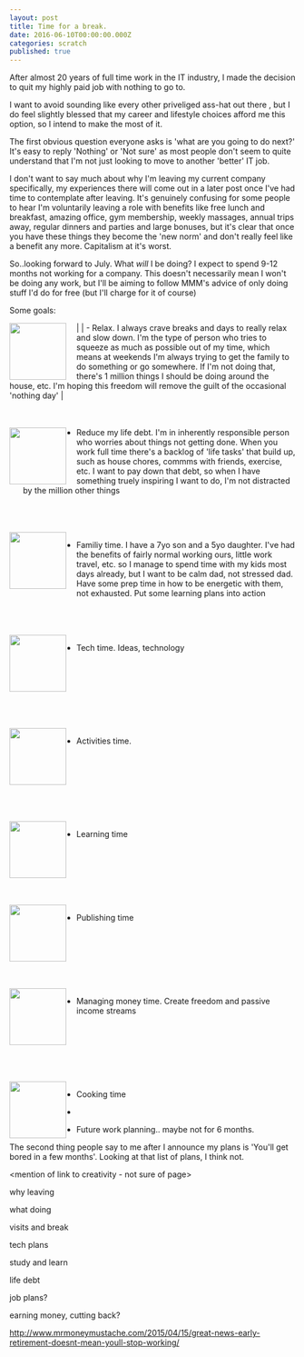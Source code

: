 ```yaml
---
layout: post
title: Time for a break.
date: 2016-06-10T00:00:00.000Z
categories: scratch
published: true
---
```


After almost 20 years of full time work in the IT industry, I made the decision to quit my highly paid job with nothing
to go to.

I want to avoid sounding like every other priveliged ass-hat out there <link>, but I do feel slightly blessed that my career
and lifestyle choices afford me this option, so I intend to make the most of it.

The first obvious question everyone asks is 'what are you going to do next?' It's easy to reply 'Nothing' or 'Not sure'
as most people don't seem to quite understand that I'm not just looking to move to another 'better' IT job.

I don't want to say much about why I'm leaving my current company specifically, my experiences there will come out in
a later post once I've had time to contemplate after leaving. It's genuinely confusing for some people to hear I'm
voluntarily leaving a role with benefits like free lunch and breakfast, amazing office, gym membership, weekly massages,
annual trips away, regular dinners and parties and large bonuses, but it's clear that once you have these things they
become the 'new norm' and don't really feel like a benefit any more. Capitalism at it's worst. <link>

So..looking forward to July. What *will* I be doing? I expect to spend 9-12 months not working for a company. This doesn't
necessarily mean I won't be doing any work, but I'll be aiming to follow MMM's advice of only doing stuff I'd do for free
(but I'll charge for it of course) <other link>

Some goals:

| <img src="{{site.baseurl}}/img/relax.jpg" width="100" align="left" style="PADDING-RIGHT: 15px;"/> | - Relax. I always crave breaks and days to really relax and slow down. I'm the type of person who tries to squeeze as
much as possible out of my time, which means at weekends I'm always trying to get the family to do something or go
somewhere. If I'm not doing that, there's 1 million things I should be doing around the house, etc. I'm hoping this
 freedom will remove the guilt of the occasional 'nothing day'
 |
 <br/><br/><br/> 

<img src="{{site.baseurl}}/img/to-do-list.jpg" width="100" align="left" style="PADDING-RIGHT: 15px;"/>

- Reduce my life debt. I'm in inherently responsible person who worries about things not getting done. When you work full
time there's a backlog of 'life tasks' that build up, such as house chores, commms with friends, exercise, etc. I want to
pay down that debt, so when I have something truely inspiring I want to do, I'm not distracted by the million other things

<br/><br/><br/> 
<img src="{{site.baseurl}}/img/family-time.jpg" width="100" align="left" style="PADDING-RIGHT: 15px;"/>

- Familiy time. I have a 7yo son and a 5yo daughter. I've had the benefits of fairly normal working ours, little work
travel, etc. so I manage to spend time with my kids most days already, but I want to be calm dad, not stressed dad. Have
some prep time in how to be energetic with them, not exhausted. Put some learning plans into action

<br/><br/><br/> 
<img src="{{site.baseurl}}/img/coding-beach.jpg" width="100" align="left" style="PADDING-RIGHT: 15px;"/>

- Tech time. Ideas, technology

<br/><br/><br/><br/><br/><br/>  
<img src="{{site.baseurl}}/img/running.jpg" width="100" align="left" style="PADDING-RIGHT: 15px;"/>

- Activities time.

<br/><br/><br/><br/><br/><br/>  
<img src="{{site.baseurl}}/img/mooc.jpg" width="100" align="left" style="PADDING-RIGHT: 15px;"/>

- Learning time

<br/><br/><br/><br/><br/><br/> 
<img src="{{site.baseurl}}/img/blog.jpg" width="100" align="left" style="PADDING-RIGHT: 15px;"/>

- Publishing time

<br/><br/><br/><br/><br/><br/> 
<img src="{{site.baseurl}}/img/manage-money.jpg" width="100" align="left" style="PADDING-RIGHT: 15px;"/>

- Managing money time. Create freedom and passive income streams

<br/><br/><br/><br/><br/><br/> 
<img src="{{site.baseurl}}/img/cooking.jpg" width="100" align="left" style="PADDING-RIGHT: 15px;"/>

- Cooking time

-

- Future work planning.. maybe not for 6 months.

The second thing people say to me after I announce my plans is 'You'll get bored in a few months'. Looking at that list
 of plans, I think not.

<mention of link to creativity - not sure of page>

why leaving

what doing

visits and break

tech plans

study and learn

life debt

job plans?

earning money, cutting back?


http://www.mrmoneymustache.com/2015/04/15/great-news-early-retirement-doesnt-mean-youll-stop-working/
